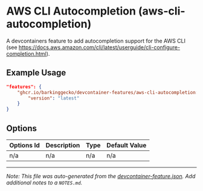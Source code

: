 
# AWS CLI Autocompletion (aws-cli-autocompletion)

A devcontainers feature to add autocompletion support for the AWS CLI (see https://docs.aws.amazon.com/cli/latest/userguide/cli-configure-completion.html).

## Example Usage

```json
"features": {
    "ghcr.io/barkinggecko/devcontainer-features/aws-cli-autocompletion:1": {
        "version": "latest"
    }
}
```

## Options

| Options Id | Description | Type | Default Value |
|-----|-----|-----|-----|
| n/a | n/a | n/a | n/a |



---

_Note: This file was auto-generated from the [devcontainer-feature.json](https://github.com/devcontainers/feature-starter/blob/main/src/hello/devcontainer-feature.json).  Add additional notes to a `NOTES.md`._
